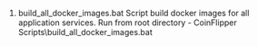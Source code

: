 1. build_all_docker_images.bat
    Script build docker images for all application services. 
    Run from root directory - CoinFlipper
    Scripts\build_all_docker_images.bat